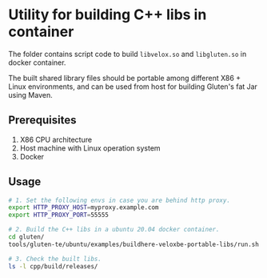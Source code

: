 # Utility for building C++ libs in container

The folder contains script code to build `libvelox.so` and `libgluten.so` in docker container.

The built shared library files should be portable among different X86 + Linux environments, and can be used from host for building Gluten's fat Jar using Maven.

## Prerequisites

1. X86 CPU architecture
2. Host machine with Linux operation system
3. Docker

## Usage

```sh
# 1. Set the following envs in case you are behind http proxy.
export HTTP_PROXY_HOST=myproxy.example.com
export HTTP_PROXY_PORT=55555

# 2. Build the C++ libs in a ubuntu 20.04 docker container.
cd gluten/
tools/gluten-te/ubuntu/examples/buildhere-veloxbe-portable-libs/run.sh

# 3. Check the built libs.
ls -l cpp/build/releases/
```